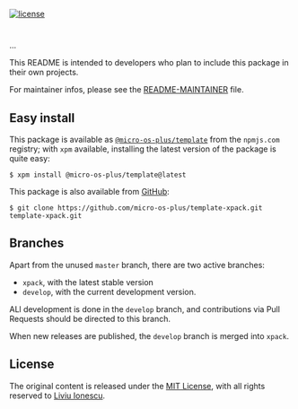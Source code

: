 [![license](https://img.shields.io/github/license/micro-os-plus/template-xpack)](https://github.com/micro-os-plus/template-xpack/blob/xpack/LICENSE)

# <Your title>

...

This README is intended to developers who plan to include this package in their own projects.

For maintainer infos, please see the [README-MAINTAINER](README-MAINTAINER.md) file.

## Easy install

This package is available as [`@micro-os-plus/template`](https://www.npmjs.com/package/@micro-os-plus/template) from the `npmjs.com` registry; with `xpm` available, installing the latest version of the package is quite easy:

```console
$ xpm install @micro-os-plus/template@latest
```

This package is also available from [GitHub](https://github.com/micro-os-plus/template-xpack):

```console
$ git clone https://github.com/micro-os-plus/template-xpack.git template-xpack.git
```

## Branches

Apart from the unused `master` branch, there are two active branches:

- `xpack`, with the latest stable version
- `develop`, with the current development version.

ALl development is done in the `develop` branch, and contributions via
Pull Requests should be directed to this branch.

When new releases are published, the `develop` branch is merged
into `xpack`.

## License

The original content is released under the
[MIT License](https://opensource.org/licenses/MIT), with all rights reserved to
[Liviu Ionescu](https://github.com/ilg-ul).
